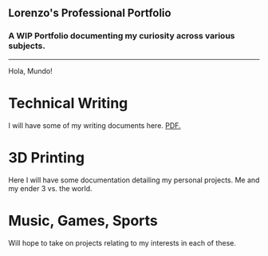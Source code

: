 ## Lorenzo's Professional Portfolio
### A WIP Portfolio documenting my curiosity across various subjects.
---
Hola, Mundo! 

# Technical Writing
I will have some of my writing documents here.
<a href="lorenzo-salgado.github.io/pdf/aerogels_history_applications.pdf" target="_blank">PDF.</a>

# 3D Printing
Here I will have some documentation detailing my personal projects. Me and my ender 3 vs. the world.

# Music, Games, Sports
Will hope to take on projects relating to my interests in each of these.

<!--
---
<p style="font-size:11px">Page template forked from <a href="https://github.com/evanca/quick-portfolio">evanca</a></p>
<!-- Remove above link if you don't want to attibute -->
